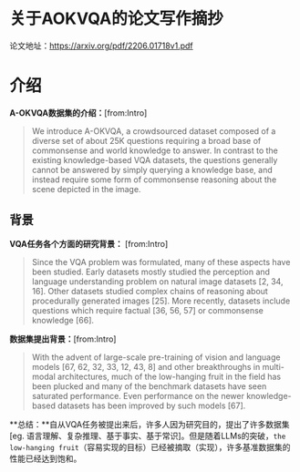 # 关于AOKVQA的论文写作摘抄

论文地址：https://arxiv.org/pdf/2206.01718v1.pdf



# 介绍

**A-OKVQA数据集的介绍：**[from:Intro]

> We introduce A-OKVQA, a crowdsourced dataset composed of a diverse set of about 25K questions requiring a broad base of commonsense and world knowledge to answer. In contrast to the existing knowledge-based VQA datasets, the questions generally cannot be answered by simply querying a knowledge base, and instead require some form of commonsense reasoning about the scene depicted in the image.







## 背景

**VQA任务各个方面的研究背景：** [from:Intro]

> Since the VQA problem was formulated, many of these aspects have been studied. Early datasets mostly studied the perception and language understanding problem on natural image datasets [2, 34, 16]. Other datasets studied complex chains of reasoning about procedurally generated images [25]. More recently, datasets include questions which require factual [36, 56, 57] or commonsense knowledge [66].



**数据集提出背景：**[from:Intro]

> With the advent of large-scale pre-training of vision and language models [67, 62, 32, 33, 12, 43, 8] and other breakthroughs in multi-modal architectures, much of the low-hanging fruit in the field has been plucked and many of the benchmark datasets have seen saturated performance. Even performance on the newer knowledge-based datasets has been improved by such models [67]. 



**总结：**自从VQA任务被提出来后，许多人因为研究目的，提出了许多数据集[eg. 语言理解、复杂推理、基于事实、基于常识]。但是随着LLMs的突破，`the low-hanging fruit`（容易实现的目标）已经被摘取（实现），许多基准数据集的性能已经达到饱和。











